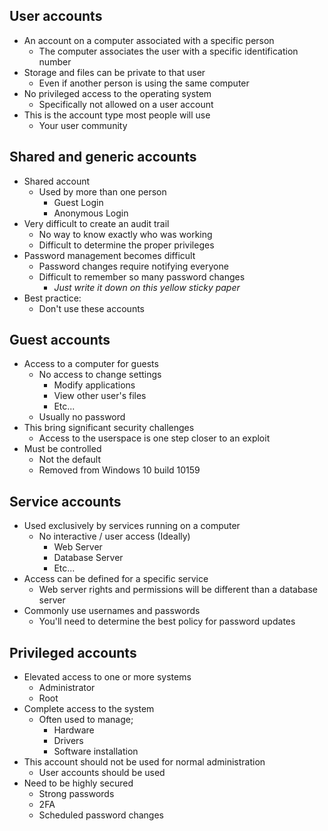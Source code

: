 ## User accounts
- An account on a computer associated with a specific person
	- The computer associates the user with a specific identification number
- Storage and files can be private to that user
	- Even if another person is using the same computer
- No privileged access to the operating system
	- Specifically not allowed on a user account
- This is the account type most people will use
	- Your user community
## Shared and generic accounts
- Shared account
	- Used by more than one person
		- Guest Login
		- Anonymous Login
- Very difficult to create an audit trail
	- No way to know exactly who was working
	- Difficult to determine the proper privileges
- Password management becomes difficult
	- Password changes require notifying everyone
	- Difficult to remember so many password changes
		- *Just write it down on this yellow sticky paper*
- Best practice:
	- Don't use these accounts
## Guest accounts
- Access to a computer for guests
	- No access to change settings
		- Modify applications
		- View other user's files
		- Etc...
	- Usually no password
- This bring significant security challenges
	- Access to the userspace is one step closer to an exploit
- Must be controlled
	- Not the default
	- Removed from Windows 10 build 10159
## Service accounts
- Used exclusively by services running on a computer
	- No interactive / user access (Ideally)
		- Web Server
		- Database Server
		- Etc...
- Access can be defined for a specific service
	- Web server rights and permissions will be different than a database server
- Commonly use usernames and passwords
	- You'll need to determine the best policy for password updates
## Privileged accounts
- Elevated access to one or more systems
	- Administrator
	- Root
- Complete access to the system
	- Often used to manage;
		- Hardware
		- Drivers
		- Software installation
- This account should not be used for normal administration
	- User accounts should be used
- Need to be highly secured
	- Strong passwords
	- 2FA
	- Scheduled password changes

